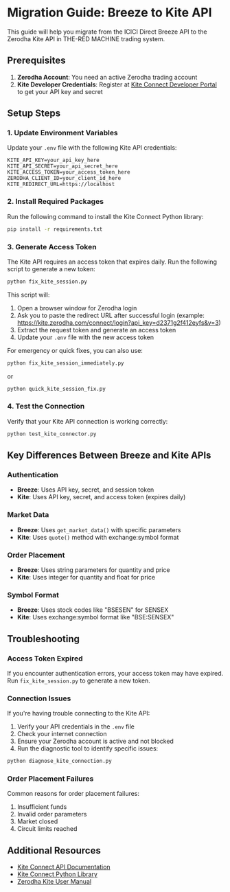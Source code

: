 # Migration Guide: Breeze to Kite API

This guide will help you migrate from the ICICI Direct Breeze API to the Zerodha Kite API in THE-RED MACHINE trading system.

## Prerequisites

1. **Zerodha Account**: You need an active Zerodha trading account
2. **Kite Developer Credentials**: Register at [Kite Connect Developer Portal](https://developers.kite.trade/) to get your API key and secret

## Setup Steps

### 1. Update Environment Variables

Update your `.env` file with the following Kite API credentials:

```
KITE_API_KEY=your_api_key_here
KITE_API_SECRET=your_api_secret_here
KITE_ACCESS_TOKEN=your_access_token_here
ZERODHA_CLIENT_ID=your_client_id_here
KITE_REDIRECT_URL=https://localhost
```

### 2. Install Required Packages

Run the following command to install the Kite Connect Python library:

```bash
pip install -r requirements.txt
```

### 3. Generate Access Token

The Kite API requires an access token that expires daily. Run the following script to generate a new token:

```bash
python fix_kite_session.py
```

This script will:
1. Open a browser window for Zerodha login
2. Ask you to paste the redirect URL after successful login (example: https://kite.zerodha.com/connect/login?api_key=d2371g2f412eyfs&v=3)
3. Extract the request token and generate an access token
4. Update your `.env` file with the new access token

For emergency or quick fixes, you can also use:

```bash
python fix_kite_session_immediately.py
```

or

```bash
python quick_kite_session_fix.py
```

### 4. Test the Connection

Verify that your Kite API connection is working correctly:

```bash
python test_kite_connector.py
```

## Key Differences Between Breeze and Kite APIs

### Authentication

- **Breeze**: Uses API key, secret, and session token
- **Kite**: Uses API key, secret, and access token (expires daily)

### Market Data

- **Breeze**: Uses `get_market_data()` with specific parameters
- **Kite**: Uses `quote()` method with exchange:symbol format

### Order Placement

- **Breeze**: Uses string parameters for quantity and price
- **Kite**: Uses integer for quantity and float for price

### Symbol Format

- **Breeze**: Uses stock codes like "BSESEN" for SENSEX
- **Kite**: Uses exchange:symbol format like "BSE:SENSEX"

## Troubleshooting

### Access Token Expired

If you encounter authentication errors, your access token may have expired. Run `fix_kite_session.py` to generate a new token.

### Connection Issues

If you're having trouble connecting to the Kite API:

1. Verify your API credentials in the `.env` file
2. Check your internet connection
3. Ensure your Zerodha account is active and not blocked
4. Run the diagnostic tool to identify specific issues:

```bash
python diagnose_kite_connection.py
```

### Order Placement Failures

Common reasons for order placement failures:

1. Insufficient funds
2. Invalid order parameters
3. Market closed
4. Circuit limits reached

## Additional Resources

- [Kite Connect API Documentation](https://kite.trade/docs/connect/v3/)
- [Kite Connect Python Library](https://github.com/zerodha/pykiteconnect)
- [Zerodha Kite User Manual](https://zerodha.com/z-connect/tradezerodha/kite/kite-user-manual)